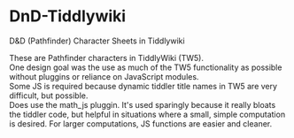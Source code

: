 # DnD-Tiddlywiki
D&amp;D (Pathfinder) Character Sheets in Tiddlywiki

These are Pathfinder characters in TiddlyWiki (TW5).  
One design goal was the use as much of the TW5 functionality as possible without pluggins or reliance on JavaScript modules.  
Some JS is required because dynamic tiddler title names in TW5 are very difficult, but possible.  
Does use the math_js pluggin.  It's used sparingly because it really bloats the tiddler code, but helpful in situations 
where a small, simple computation is desired.  For larger computations, JS functions are easier and cleaner.
